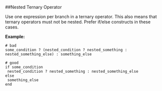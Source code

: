##Nested Ternary Operator

 Use one expression per branch in a ternary operator. This also means that ternary operators must not be nested. Prefer if/else constructs in these cases.

 **Example:**

 ```
# bad
some_condition ? (nested_condition ? nested_something : nested_something_else) : something_else

# good
if some_condition
  nested_condition ? nested_something : nested_something_else
else
  something_else
end
 ```